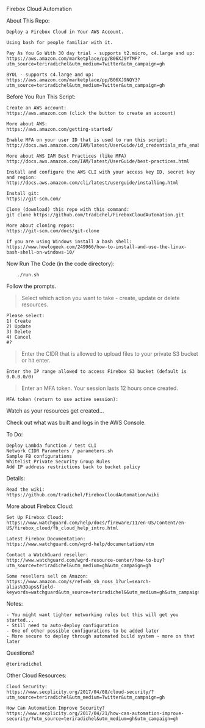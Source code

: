 Firebox Cloud Automation

About This Repo:

    Deploy a Firebox Cloud in Your AWS Account.

    Using bash for people familiar with it. 

    Pay As You Go With 30 day trial - supports t2.micro, c4.large and up:
    https://aws.amazon.com/marketplace/pp/B06XJ9YTMF?utm_source=teriradichel&utm_medium=Twitter&utm_campaign=gh

    BYOL - supports c4.large and up: 
    https://aws.amazon.com/marketplace/pp/B06XJ9NQY3?utm_source=teriradichel&utm_medium=Twitter&utm_campaign=gh

Before You Run This Script:

    Create an AWS account:
    https://aws.amazon.com (click the button to create an account)

    More about AWS:
    https://aws.amazon.com/getting-started/

    Enable MFA on your user ID that is used to run this script:
    http://docs.aws.amazon.com/IAM/latest/UserGuide/id_credentials_mfa_enable_virtual.html

    More about AWS IAM Best Practices (like MFA)
    http://docs.aws.amazon.com/IAM/latest/UserGuide/best-practices.html

    Install and configure the AWS CLI with your access key ID, secret key and region: 
    http://docs.aws.amazon.com/cli/latest/userguide/installing.html

    Install git:
    https://git-scm.com/

    Clone (download) this repo with this command: 
    git clone https://github.com/tradichel/FireboxCloudAutomation.git

    More about cloning repos:
    https://git-scm.com/docs/git-clone

    If you are using Windows install a bash shell:
    https://www.howtogeek.com/249966/how-to-install-and-use-the-linux-bash-shell-on-windows-10/

Now Run The Code (in the code directory):

        ./run.sh 

Follow the prompts.


> Select which action you want to take - create, update or delete resources. 

    Please select:
    1) Create
    2) Update
    3) Delete
    4) Cancel
    #? 

> Enter the CIDR that is allowed to upload files to your private S3 bucket or hit enter.

    Enter the IP range allowed to access Firebox S3 bucket (default is 0.0.0.0/0)

> Enter an MFA token. Your session lasts 12 hours once created.

    MFA token (return to use active session):
    
Watch as your resources get created...

Check out what was built and logs in the AWS Console.

To Do:

    Deploy Lambda function / test CLI
    Network CIDR Parameters / parameters.sh
    Sample FB configurations
    Whitelist Private Security Group Rules
    Add IP address restrictions back to bucket policy

Details:

    Read the wiki: https://github.com/tradichel/FireboxCloudAutomation/wiki

More about Firebox Cloud:

    Set Up Firebox Cloud:
    https://www.watchguard.com/help/docs/fireware/11/en-US/Content/en-US/firebox_cloud/fb_cloud_help_intro.html

    Latest Firebox Documentation:
    https://www.watchguard.com/wgrd-help/documentation/xtm
    
    Contact a WatchGuard reseller:
    http://www.watchguard.com/wgrd-resource-center/how-to-buy?utm_source=teriradichel&utm_medium=gh&utm_campaign=gh

    Some resellers sell on Amazon:
    https://www.amazon.com/s/ref=nb_sb_noss_1?url=search-alias%3Daps&field-keywords=watchguard&utm_source=teriradichel&&utm_medium=gh&utm_campaign=gh

Notes:

    - You might want tighter networking rules but this will get you started...
    - Still need to auto-deploy configuration
    - One of other possible configurations to be added later
    - More secure to deploy through automated build system ~ more on that later

Questions?

    @teriradichel

Other Cloud Resources:

    Cloud Security:
    https://www.secplicity.org/2017/04/08/cloud-security/?utm_source=teriradichel&utm_medium=Twitter&utm_campaign=gh

    How Can Automation Improve Security?
    https://www.secplicity.org/2017/04/21/how-can-automation-improve-security/?utm_source=teriradichel&utm_medium=gh&utm_campaign=gh
